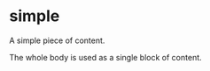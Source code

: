 simple
======
<p>A simple piece of content.</p>
<p>The whole body is used as a single block of content.</p>
